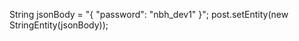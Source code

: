  String jsonBody = "{ \"password\": \"nbh_dev1\" }";
            post.setEntity(new StringEntity(jsonBody));
